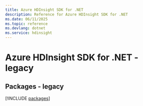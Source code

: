 ```yaml
---
title: Azure HDInsight SDK for .NET
description: Reference for Azure HDInsight SDK for .NET
ms.date: 06/11/2025
ms.topic: reference
ms.devlang: dotnet
ms.service: hdinsight
---
```

# Azure HDInsight SDK for .NET - legacy
## Packages - legacy
[!INCLUDE [packages](hdinsight-index.md)]